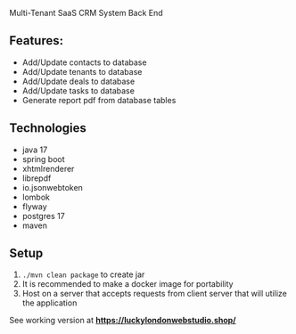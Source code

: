 Multi-Tenant SaaS CRM System Back End

Features:
-
- Add/Update contacts to database
- Add/Update tenants to database
- Add/Update deals to database
- Add/Update tasks to database
- Generate report pdf from database tables

Technologies
-
- java 17
- spring boot
- xhtmlrenderer
- librepdf
- io.jsonwebtoken
- lombok
- flyway
- postgres 17
- maven

Setup
-
1.  ```./mvn clean package``` to create jar
2. It is recommended to make a docker image for portability
3. Host on a server that accepts requests from client server that will utilize the application

    
See working version at **https://luckylondonwebstudio.shop/**
